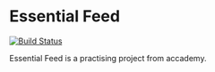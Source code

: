 # Essential Feed

[![Build Status](https://travis-ci.com/firerainky/EssentialFeed.svg?branch=main)](https://travis-ci.com/firerainky/EssentialFeed)

Essential Feed is a practising project from accademy.
